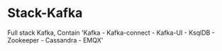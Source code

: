 # Stack-Kafka
Full stack Kafka, Contain  'Kafka - Kafka-connect - Kafka-UI - KsqlDB - Zookeeper - Cassandra - EMQX'
